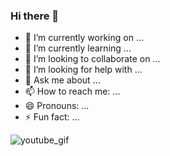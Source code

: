 ### Hi there 👋

- 🔭 I’m currently working on ...
- 🌱 I’m currently learning ...
- 👯 I’m looking to collaborate on ...
- 🤔 I’m looking for help with ...
- 💬 Ask me about ...
- 📫 How to reach me: ...
- 😄 Pronouns: ...
- ⚡ Fun fact: ...

![youtube_gif](https://i.pinimg.com/originals/7e/2a/eb/7e2aeb1567e91bfc2404cecca6aceecd.gif)

